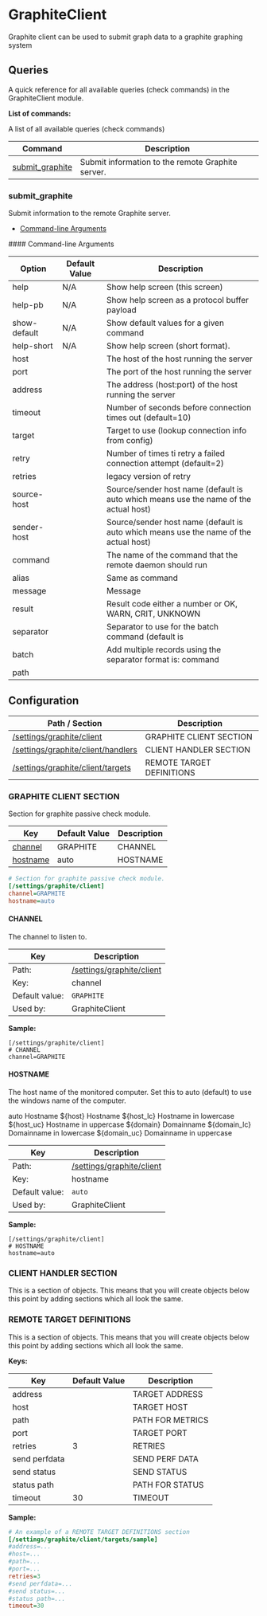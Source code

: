 # GraphiteClient

Graphite client can be used to submit graph data to a graphite graphing system

## Queries

A quick reference for all available queries (check commands) in the GraphiteClient module.

**List of commands:**

A list of all available queries (check commands)

| Command                             | Description                                       |
|-------------------------------------|---------------------------------------------------|
| [submit_graphite](#submit_graphite) | Submit information to the remote Graphite server. |

### submit_graphite

Submit information to the remote Graphite server.

* [Command-line Arguments](#submit_graphite_options)

<a name="submit_graphite_help"/>
<a name="submit_graphite_help-pb"/>
<a name="submit_graphite_show-default"/>
<a name="submit_graphite_help-short"/>
<a name="submit_graphite_host"/>
<a name="submit_graphite_port"/>
<a name="submit_graphite_address"/>
<a name="submit_graphite_timeout"/>
<a name="submit_graphite_target"/>
<a name="submit_graphite_retry"/>
<a name="submit_graphite_retries"/>
<a name="submit_graphite_source-host"/>
<a name="submit_graphite_sender-host"/>
<a name="submit_graphite_command"/>
<a name="submit_graphite_alias"/>
<a name="submit_graphite_message"/>
<a name="submit_graphite_result"/>
<a name="submit_graphite_separator"/>
<a name="submit_graphite_batch"/>
<a name="submit_graphite_path"/>
<a name="submit_graphite_options"/>
#### Command-line Arguments

| Option       | Default Value | Description                                                                           |
|--------------|---------------|---------------------------------------------------------------------------------------|
| help         | N/A           | Show help screen (this screen)                                                        |
| help-pb      | N/A           | Show help screen as a protocol buffer payload                                         |
| show-default | N/A           | Show default values for a given command                                               |
| help-short   | N/A           | Show help screen (short format).                                                      |
| host         |               | The host of the host running the server                                               |
| port         |               | The port of the host running the server                                               |
| address      |               | The address (host:port) of the host running the server                                |
| timeout      |               | Number of seconds before connection times out (default=10)                            |
| target       |               | Target to use (lookup connection info from config)                                    |
| retry        |               | Number of times ti retry a failed connection attempt (default=2)                      |
| retries      |               | legacy version of retry                                                               |
| source-host  |               | Source/sender host name (default is auto which means use the name of the actual host) |
| sender-host  |               | Source/sender host name (default is auto which means use the name of the actual host) |
| command      |               | The name of the command that the remote daemon should run                             |
| alias        |               | Same as command                                                                       |
| message      |               | Message                                                                               |
| result       |               | Result code either a number or OK, WARN, CRIT, UNKNOWN                                |
| separator    |               | Separator to use for the batch command (default is |)                                 |
| batch        |               | Add multiple records using the separator format is: command|result|message            |
| path         |               |                                                                                       |

## Configuration

| Path / Section                                                  | Description               |
|-----------------------------------------------------------------|---------------------------|
| [/settings/graphite/client](#graphite-client-section)           | GRAPHITE CLIENT SECTION   |
| [/settings/graphite/client/handlers](#client-handler-section)   | CLIENT HANDLER SECTION    |
| [/settings/graphite/client/targets](#remote-target-definitions) | REMOTE TARGET DEFINITIONS |

### GRAPHITE CLIENT SECTION <a id="/settings/graphite/client"/>

Section for graphite passive check module.

| Key                   | Default Value | Description |
|-----------------------|---------------|-------------|
| [channel](#channel)   | GRAPHITE      | CHANNEL     |
| [hostname](#hostname) | auto          | HOSTNAME    |

```ini
# Section for graphite passive check module.
[/settings/graphite/client]
channel=GRAPHITE
hostname=auto

```

#### CHANNEL <a id="/settings/graphite/client/channel"></a>

The channel to listen to.

| Key            | Description                                             |
|----------------|---------------------------------------------------------|
| Path:          | [/settings/graphite/client](#/settings/graphite/client) |
| Key:           | channel                                                 |
| Default value: | `GRAPHITE`                                              |
| Used by:       | GraphiteClient                                          |

**Sample:**

```
[/settings/graphite/client]
# CHANNEL
channel=GRAPHITE
```

#### HOSTNAME <a id="/settings/graphite/client/hostname"></a>

The host name of the monitored computer.
Set this to auto (default) to use the windows name of the computer.

auto	Hostname
${host}	Hostname
${host_lc}
Hostname in lowercase
${host_uc}	Hostname in uppercase
${domain}	Domainname
${domain_lc}	Domainname in lowercase
${domain_uc}	Domainname in uppercase

| Key            | Description                                             |
|----------------|---------------------------------------------------------|
| Path:          | [/settings/graphite/client](#/settings/graphite/client) |
| Key:           | hostname                                                |
| Default value: | `auto`                                                  |
| Used by:       | GraphiteClient                                          |

**Sample:**

```
[/settings/graphite/client]
# HOSTNAME
hostname=auto
```

### CLIENT HANDLER SECTION <a id="/settings/graphite/client/handlers"/>

This is a section of objects. This means that you will create objects below this point by adding sections which all look the same.

### REMOTE TARGET DEFINITIONS <a id="/settings/graphite/client/targets"/>

This is a section of objects. This means that you will create objects below this point by adding sections which all look the same.

**Keys:**

| Key           | Default Value | Description      |
|---------------|---------------|------------------|
| address       |               | TARGET ADDRESS   |
| host          |               | TARGET HOST      |
| path          |               | PATH FOR METRICS |
| port          |               | TARGET PORT      |
| retries       | 3             | RETRIES          |
| send perfdata |               | SEND PERF DATA   |
| send status   |               | SEND STATUS      |
| status path   |               | PATH FOR STATUS  |
| timeout       | 30            | TIMEOUT          |

**Sample:**

```ini
# An example of a REMOTE TARGET DEFINITIONS section
[/settings/graphite/client/targets/sample]
#address=...
#host=...
#path=...
#port=...
retries=3
#send perfdata=...
#send status=...
#status path=...
timeout=30

```
